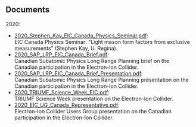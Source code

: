 ## Documents

2020:
- [2020_Stephen_Kay_EIC_Canada_Physics_Seminar.pdf](assets/docs/2020_Stephen_Kay_EIC_Canada_Physics_Seminar.pdf):  
  EIC Canada Physics Seminar: "Light meson form factors from exclusive measurements" (Stephen Kay, U. Regina).
- [2020_SAP_LRP_EIC_Canada_Brief.pdf](assets/docs/2020_SAP_LRP_EIC_Canada_Brief.pdf):  
  Canadian Subatomic Physics Long Range Planning brief on the Canadian participation in the Electron-Ion Collider.
- [2020_SAP_LRP_EIC_Canada_Brief_Presentation.pdf](assets/docs/2020_SAP_LRP_EIC_Canada_Brief_Presentation.pdf):  
  Canadian Subatomic Physics Long Range Planning presentation on the Canadian participation in the Electron-Ion Collider.
- [2020_TRIUMF_Science_Week_EIC.pdf](assets/docs/2020_TRIUMF_Science_Week_EIC.pdf):  
  TRIUMF Science Week presentation on the Electron-Ion Collider.
- [2020_EIC_UG_Canada_Representative.pdf](assets/docs/2020_EIC_UG_Canada_Representative.pdf):  
  Electron-Ion Collider Users Group presentation on the Canadian participation in the Electron-Ion Collider.
